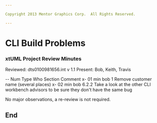```yaml
---

Copyright 2013 Mentor Graphics Corp.  All Rights Reserved.

---
```


# CLI Build Problems
### xtUML Project Review Minutes

Reviewed: dts0100981656.int v 1.1
Present: Bob, Keith, Travis

-- Num Type  Who  Section  Comment
x- 01  min   bob  1        Remove customer name (several places)
x- 02  min   bob  6.2.2      Take a look at the other CLI workbench 
                           advisors to be sure they don't have the same bug
   
No major observations, a re-review is not required.


End
---
